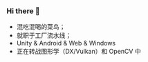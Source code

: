### Hi there 👋

- 混吃混喝的菜鸟；
- 就职于工厂流水线；
- Unity & Android & Web & Windows
- 正在转战图形学（DX/Vulkan）和 OpenCV 中

